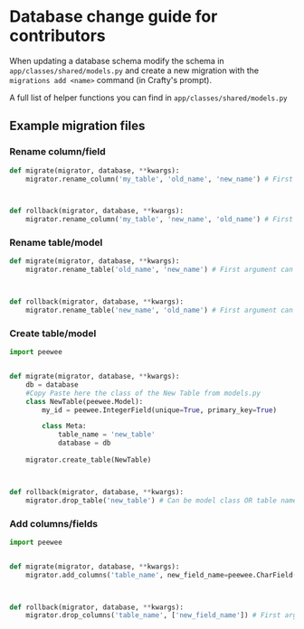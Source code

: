 # Database change guide for contributors

When updating a database schema modify the schema in `app/classes/shared/models.py` and create a new migration with the `migrations add <name>` command (in Crafty's prompt).

A full list of helper functions you can find in `app/classes/shared/models.py`

## Example migration files

### Rename column/field

```py
def migrate(migrator, database, **kwargs):
    migrator.rename_column('my_table', 'old_name', 'new_name') # First argument can be model class OR table name



def rollback(migrator, database, **kwargs):
    migrator.rename_column('my_table', 'new_name', 'old_name') # First argument can be model class OR table name

```

### Rename table/model

```py
def migrate(migrator, database, **kwargs):
    migrator.rename_table('old_name', 'new_name') # First argument can be model class OR table name



def rollback(migrator, database, **kwargs):
    migrator.rename_table('new_name', 'old_name') # First argument can be model class OR table name

```

### Create table/model

```py
import peewee


def migrate(migrator, database, **kwargs):
    db = database
    #Copy Paste here the class of the New Table from models.py
    class NewTable(peewee.Model):
        my_id = peewee.IntegerField(unique=True, primary_key=True)

        class Meta:
            table_name = 'new_table'
            database = db
            
    migrator.create_table(NewTable)



def rollback(migrator, database, **kwargs):
    migrator.drop_table('new_table') # Can be model class OR table name

```

### Add columns/fields

```py
import peewee


def migrate(migrator, database, **kwargs):
    migrator.add_columns('table_name', new_field_name=peewee.CharField(default="")) # First argument can be model class OR table name



def rollback(migrator, database, **kwargs):
    migrator.drop_columns('table_name', ['new_field_name']) # First argument can be model class OR table name

```
